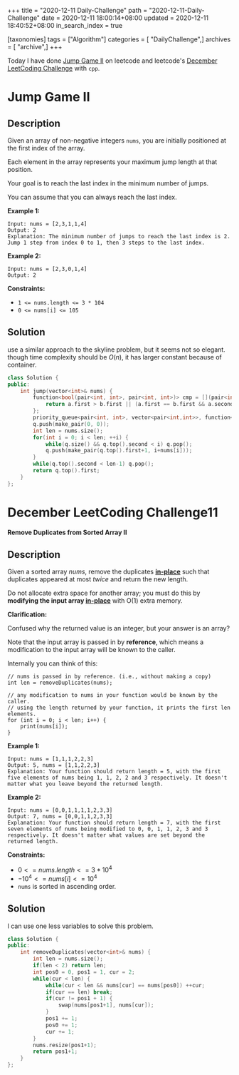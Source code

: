 +++
title = "2020-12-11 Daily-Challenge"
path = "2020-12-11-Daily-Challenge"
date = 2020-12-11 18:00:14+08:00
updated = 2020-12-11 18:40:52+08:00
in_search_index = true

[taxonomies]
tags = ["Algorithm"]
categories = [ "DailyChallenge",]
archives = [ "archive",]
+++

Today I have done [Jump Game II](https://leetcode.com/problems/jump-game-ii/) on leetcode and leetcode's [December LeetCoding Challenge](https://leetcode.com/explore/challenge/card/december-leetcoding-challenge/570/week-2-december-8th-december-14th/3562/) with `cpp`.

<!-- more -->

# Jump Game II

## Description

Given an array of non-negative integers `nums`, you are initially positioned at the first index of the array.

Each element in the array represents your maximum jump length at that position.

Your goal is to reach the last index in the minimum number of jumps.

You can assume that you can always reach the last index.

**Example 1:**

```
Input: nums = [2,3,1,1,4]
Output: 2
Explanation: The minimum number of jumps to reach the last index is 2. Jump 1 step from index 0 to 1, then 3 steps to the last index.
```

**Example 2:**

```
Input: nums = [2,3,0,1,4]
Output: 2
```

**Constraints:**

- `1 <= nums.length <= 3 * 104`
- `0 <= nums[i] <= 105`

## Solution

use a similar approach to the skyline problem, but it seems not so elegant. though time complexity should be $O(n)$, it has larger constant because of
container.

``` cpp
class Solution {
public:
    int jump(vector<int>& nums) {
        function<bool(pair<int, int>, pair<int, int>)> cmp = [](pair<int, int> a, pair<int, int> b){
            return a.first > b.first || (a.first == b.first && a.second < b.second);
        };
        priority_queue<pair<int, int>, vector<pair<int,int>>, function<bool(pair<int, int>, pair<int, int>)>> q(cmp);
        q.push(make_pair(0, 0));
        int len = nums.size();
        for(int i = 0; i < len; ++i) {
            while(q.size() && q.top().second < i) q.pop();
            q.push(make_pair(q.top().first+1, i+nums[i]));
        }
        while(q.top().second < len-1) q.pop();
        return q.top().first;
    }
};
```

# December LeetCoding Challenge11

**Remove Duplicates from Sorted Array II**

## Description

Given a sorted array *nums*, remove the duplicates [**in-place**](https://en.wikipedia.org/wiki/In-place_algorithm) such that duplicates appeared at most *twice* and return the new length.

Do not allocate extra space for another array; you must do this by **modifying the input array [in-place](https://en.wikipedia.org/wiki/In-place_algorithm)** with O(1) extra memory.

**Clarification:**

Confused why the returned value is an integer, but your answer is an array?

Note that the input array is passed in by **reference**, which means a modification to the input array will be known to the caller.

Internally you can think of this:

```
// nums is passed in by reference. (i.e., without making a copy)
int len = removeDuplicates(nums);

// any modification to nums in your function would be known by the caller.
// using the length returned by your function, it prints the first len elements.
for (int i = 0; i < len; i++) {
    print(nums[i]);
}
```

**Example 1:**

```
Input: nums = [1,1,1,2,2,3]
Output: 5, nums = [1,1,2,2,3]
Explanation: Your function should return length = 5, with the first five elements of nums being 1, 1, 2, 2 and 3 respectively. It doesn't matter what you leave beyond the returned length.
```

**Example 2:**

```
Input: nums = [0,0,1,1,1,1,2,3,3]
Output: 7, nums = [0,0,1,1,2,3,3]
Explanation: Your function should return length = 7, with the first seven elements of nums being modified to 0, 0, 1, 1, 2, 3 and 3 respectively. It doesn't matter what values are set beyond the returned length.
```

**Constraints:**

- $0 <= nums.length <= 3 * 10^4$
- $-10^4 <= nums[i] <= 10^4$
- `nums` is sorted in ascending order.

## Solution

I can use one less variables to solve this problem.

``` cpp
class Solution {
public:
    int removeDuplicates(vector<int>& nums) {
        int len = nums.size();
        if(len < 2) return len;
        int pos0 = 0, pos1 = 1, cur = 2;
        while(cur < len) {
            while(cur < len && nums[cur] == nums[pos0]) ++cur;
            if(cur == len) break;
            if(cur != pos1 + 1) {
                swap(nums[pos1+1], nums[cur]);
            }
            pos1 += 1;
            pos0 += 1;
            cur += 1;
        }
        nums.resize(pos1+1);
        return pos1+1;
    }
};
```
